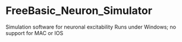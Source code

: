 # FreeBasic_Neuron_Simulator
 Simulation software for neuronal excitability
Runs under Windows; no support for MAC or IOS
